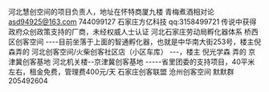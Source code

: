 


河北慧创空间的项目负责人，地址在怀特商厦九楼 青梅煮酒相对论<asd94925@163.com>  744099127
石家庄方亿科技  qq:3158499721   传说中获得政府众创政策支持的厂商，未经权威人士认证
河北石家庄劳动局孵化器体系
桥西区创客空间 ----目前坐落于上面的智通孵化器，也就是中华南大街253号，楼主倪森弄的
河北创客空间/火柴创客社区店（小区车库）  ---，楼主 倪光学森 弄的
京津冀创客基地 河北机关楼--京津冀创客基地  -----省里团委的支持项目，40平米左右，租金免费，管理费400元/天
石家庄创客联盟
沧州创客空间 默默群 205492604

